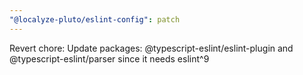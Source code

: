 ```yaml
---
"@localyze-pluto/eslint-config": patch
---
```


Revert chore: Update packages: @typescript-eslint/eslint-plugin and @typescript-eslint/parser since it needs eslint^9
